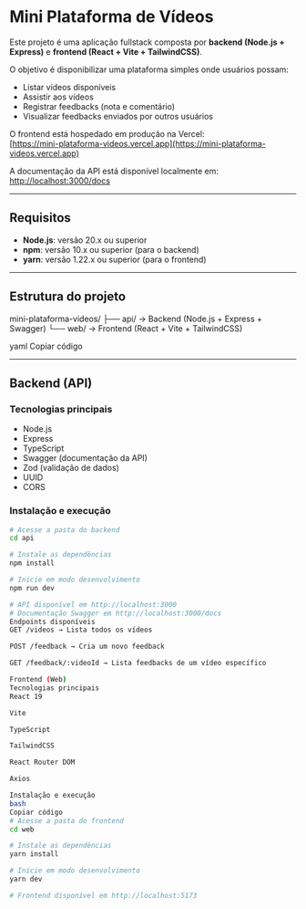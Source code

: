 # Mini Plataforma de Vídeos

Este projeto é uma aplicação fullstack composta por **backend (Node.js + Express)** e **frontend (React + Vite + TailwindCSS)**.

O objetivo é disponibilizar uma plataforma simples onde usuários possam:

- Listar vídeos disponíveis  
- Assistir aos vídeos  
- Registrar feedbacks (nota e comentário)  
- Visualizar feedbacks enviados por outros usuários  

O frontend está hospedado em produção na Vercel:  
[https://mini-plataforma-videos.vercel.app](https://mini-plataforma-videos.vercel.app)

A documentação da API está disponível localmente em:  
[http://localhost:3000/docs](http://localhost:3000/docs)

---

## Requisitos

- **Node.js**: versão 20.x ou superior  
- **npm**: versão 10.x ou superior (para o backend)  
- **yarn**: versão 1.22.x ou superior (para o frontend)  

---

## Estrutura do projeto

mini-plataforma-videos/
├── api/ → Backend (Node.js + Express + Swagger)
└── web/ → Frontend (React + Vite + TailwindCSS)

yaml
Copiar código

---

## Backend (API)

### Tecnologias principais
- Node.js  
- Express  
- TypeScript  
- Swagger (documentação da API)  
- Zod (validação de dados)  
- UUID  
- CORS  

### Instalação e execução
```bash
# Acesse a pasta do backend
cd api

# Instale as dependências
npm install

# Inicie em modo desenvolvimento
npm run dev

# API disponível em http://localhost:3000
# Documentação Swagger em http://localhost:3000/docs
Endpoints disponíveis
GET /videos → Lista todos os vídeos

POST /feedback → Cria um novo feedback

GET /feedback/:videoId → Lista feedbacks de um vídeo específico

Frontend (Web)
Tecnologias principais
React 19

Vite

TypeScript

TailwindCSS

React Router DOM

Axios

Instalação e execução
bash
Copiar código
# Acesse a pasta do frontend
cd web

# Instale as dependências
yarn install

# Inicie em modo desenvolvimento
yarn dev

# Frontend disponível em http://localhost:5173
